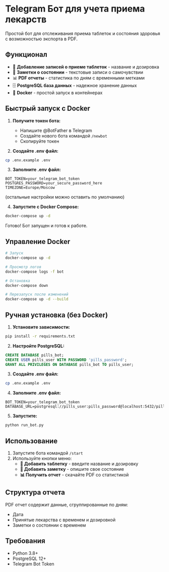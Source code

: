 # Telegram Бот для учета приема лекарств

Простой бот для отслеживания приема таблеток и состояния здоровья с возможностью экспорта в PDF.

## Функционал

- 💊 **Добавление записей о приеме таблеток** - название и дозировка
- 📝 **Заметки о состоянии** - текстовые записи о самочувствии
- 📊 **PDF отчеты** - статистика по дням с временными метками
- 🗄️ **PostgreSQL база данных** - надежное хранение данных
- 🐳 **Docker** - простой запуск в контейнерах

## Быстрый запуск с Docker

1. **Получите токен бота:**
   - Напишите @BotFather в Telegram
   - Создайте нового бота командой `/newbot`
   - Скопируйте токен

2. **Создайте .env файл:**
```bash
cp .env.example .env
```

3. **Заполните .env файл:**
```
BOT_TOKEN=your_telegram_bot_token
POSTGRES_PASSWORD=your_secure_password_here
TIMEZONE=Europe/Moscow
```
(остальные настройки можно оставить по умолчанию)

4. **Запустите с Docker Compose:**
```bash
docker-compose up -d
```

Готово! Бот запущен и готов к работе.

## Управление Docker

```bash
# Запуск
docker-compose up -d

# Просмотр логов
docker-compose logs -f bot

# Остановка
docker-compose down

# Перезапуск после изменений
docker-compose up -d --build
```

## Ручная установка (без Docker)

1. **Установите зависимости:**
```bash
pip install -r requirements.txt
```

2. **Настройте PostgreSQL:**
```sql
CREATE DATABASE pills_bot;
CREATE USER pills_user WITH PASSWORD 'pills_password';
GRANT ALL PRIVILEGES ON DATABASE pills_bot TO pills_user;
```

3. **Создайте .env файл:**
```bash
cp .env.example .env
```

4. **Заполните .env файл:**
```
BOT_TOKEN=your_telegram_bot_token
DATABASE_URL=postgresql://pills_user:pills_password@localhost:5432/pills_bot
```

5. **Запустите:**
```bash
python run_bot.py
```

## Использование

1. Запустите бота командой `/start`
2. Используйте кнопки меню:
   - **💊 Добавить таблетку** - введите название и дозировку
   - **📝 Добавить заметку** - опишите свое состояние
   - **📊 Получить отчет** - скачайте PDF со статистикой

## Структура отчета

PDF отчет содержит данные, сгруппированные по дням:
- Дата
- Принятые лекарства с временем и дозировкой
- Заметки о состоянии с временем

## Требования

- Python 3.8+
- PostgreSQL 12+
- Telegram Bot Token